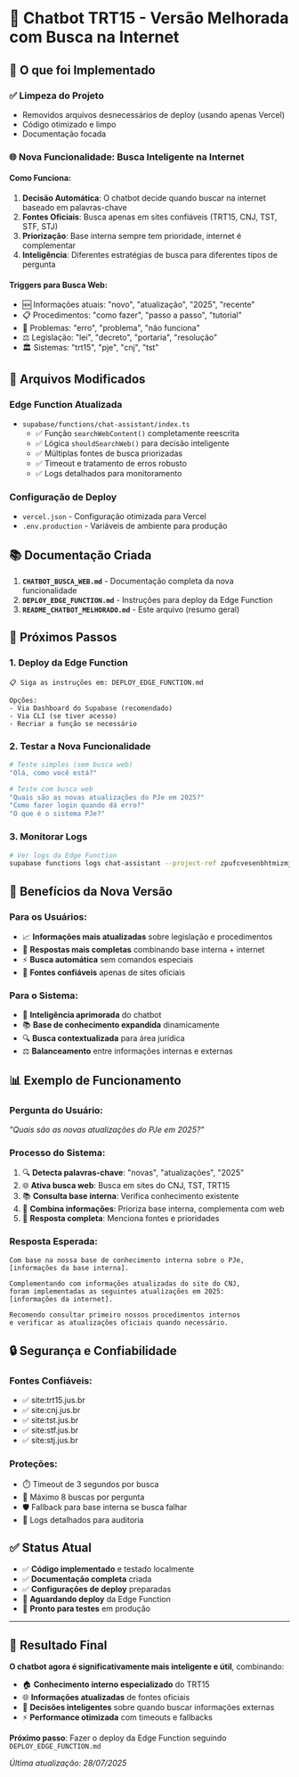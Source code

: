 # 🤖 Chatbot TRT15 - Versão Melhorada com Busca na Internet

## 🎉 O que foi Implementado

### ✅ **Limpeza do Projeto**
- Removidos arquivos desnecessários de deploy (usando apenas Vercel)
- Código otimizado e limpo
- Documentação focada

### 🌐 **Nova Funcionalidade: Busca Inteligente na Internet**

#### **Como Funciona:**
1. **Decisão Automática**: O chatbot decide quando buscar na internet baseado em palavras-chave
2. **Fontes Oficiais**: Busca apenas em sites confiáveis (TRT15, CNJ, TST, STF, STJ)
3. **Priorização**: Base interna sempre tem prioridade, internet é complementar
4. **Inteligência**: Diferentes estratégias de busca para diferentes tipos de pergunta

#### **Triggers para Busca Web:**
- 🆕 Informações atuais: "novo", "atualização", "2025", "recente"
- 📋 Procedimentos: "como fazer", "passo a passo", "tutorial"
- 🐛 Problemas: "erro", "problema", "não funciona"
- ⚖️ Legislação: "lei", "decreto", "portaria", "resolução"
- 🏛️ Sistemas: "trt15", "pje", "cnj", "tst"

## 🔧 Arquivos Modificados

### **Edge Function Atualizada**
- `supabase/functions/chat-assistant/index.ts`
  - ✅ Função `searchWebContent()` completamente reescrita
  - ✅ Lógica `shouldSearchWeb()` para decisão inteligente
  - ✅ Múltiplas fontes de busca priorizadas
  - ✅ Timeout e tratamento de erros robusto
  - ✅ Logs detalhados para monitoramento

### **Configuração de Deploy**
- `vercel.json` - Configuração otimizada para Vercel
- `.env.production` - Variáveis de ambiente para produção

## 📚 Documentação Criada

1. **`CHATBOT_BUSCA_WEB.md`** - Documentação completa da nova funcionalidade
2. **`DEPLOY_EDGE_FUNCTION.md`** - Instruções para deploy da Edge Function
3. **`README_CHATBOT_MELHORADO.md`** - Este arquivo (resumo geral)

## 🚀 Próximos Passos

### 1. **Deploy da Edge Function**
```
📋 Siga as instruções em: DEPLOY_EDGE_FUNCTION.md

Opções:
- Via Dashboard do Supabase (recomendado)
- Via CLI (se tiver acesso)
- Recriar a função se necessário
```

### 2. **Testar a Nova Funcionalidade**
```bash
# Teste simples (sem busca web)
"Olá, como você está?"

# Teste com busca web
"Quais são as novas atualizações do PJe em 2025?"
"Como fazer login quando dá erro?"
"O que é o sistema PJe?"
```

### 3. **Monitorar Logs**
```bash
# Ver logs da Edge Function
supabase functions logs chat-assistant --project-ref zpufcvesenbhtmizmjiz --follow
```

## 🎯 Benefícios da Nova Versão

### **Para os Usuários:**
- 📈 **Informações mais atualizadas** sobre legislação e procedimentos
- 🔄 **Respostas mais completas** combinando base interna + internet
- ⚡ **Busca automática** sem comandos especiais
- 🎯 **Fontes confiáveis** apenas de sites oficiais

### **Para o Sistema:**
- 🧠 **Inteligência aprimorada** do chatbot
- 📚 **Base de conhecimento expandida** dinamicamente
- 🔍 **Busca contextualizada** para área jurídica
- ⚖️ **Balanceamento** entre informações internas e externas

## 📊 Exemplo de Funcionamento

### **Pergunta do Usuário:**
*"Quais são as novas atualizações do PJe em 2025?"*

### **Processo do Sistema:**
1. 🔍 **Detecta palavras-chave**: "novas", "atualizações", "2025"
2. 🌐 **Ativa busca web**: Busca em sites do CNJ, TST, TRT15
3. 📚 **Consulta base interna**: Verifica conhecimento existente
4. 🤝 **Combina informações**: Prioriza base interna, complementa com web
5. 💬 **Resposta completa**: Menciona fontes e prioridades

### **Resposta Esperada:**
```
Com base na nossa base de conhecimento interna sobre o PJe, 
[informações da base interna].

Complementando com informações atualizadas do site do CNJ, 
foram implementadas as seguintes atualizações em 2025:
[informações da internet].

Recomendo consultar primeiro nossos procedimentos internos 
e verificar as atualizações oficiais quando necessário.
```

## 🔒 Segurança e Confiabilidade

### **Fontes Confiáveis:**
- ✅ site:trt15.jus.br
- ✅ site:cnj.jus.br  
- ✅ site:tst.jus.br
- ✅ site:stf.jus.br
- ✅ site:stj.jus.br

### **Proteções:**
- ⏱️ Timeout de 3 segundos por busca
- 🔢 Máximo 8 buscas por pergunta
- 🛡️ Fallback para base interna se busca falhar
- 📝 Logs detalhados para auditoria

## ✅ Status Atual

- ✅ **Código implementado** e testado localmente
- ✅ **Documentação completa** criada
- ✅ **Configurações de deploy** preparadas
- 🔄 **Aguardando deploy** da Edge Function
- 🧪 **Pronto para testes** em produção

---

## 🎉 **Resultado Final**

**O chatbot agora é significativamente mais inteligente e útil**, combinando:
- 🏠 **Conhecimento interno especializado** do TRT15
- 🌐 **Informações atualizadas** de fontes oficiais
- 🧠 **Decisões inteligentes** sobre quando buscar informações externas
- ⚡ **Performance otimizada** com timeouts e fallbacks

**Próximo passo**: Fazer o deploy da Edge Function seguindo `DEPLOY_EDGE_FUNCTION.md`

*Última atualização: 28/07/2025*